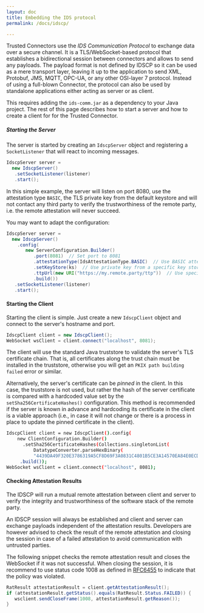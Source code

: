 ```yaml
---
layout: doc
title: Embedding the IDS protocol
permalink: /docs/idscp/

---
```


Trusted Connectors use the _IDS Communication Protocol_ to exchange data over a secure channel. It is a TLS/WebSocket-based protocol that establishes a bidirectional session between connectors and allows to send any payloads. The payload format is not defined by IDSCP so it can be used as a mere transport layer, leaving it up to the application to send XML, Protobuf, JMS, MQTT, OPC-UA, or any other OSI-layer 7 protocol. Instead of using a full-blown Connector, the protocol can also be used by standalone applications either acting as server or as client.

This requires adding the `ids-comm.jar` as a dependency to your Java project. The rest of this page describes how to start a server and how to create a client for for the Trusted Connector.


##### Starting the Server

The server is started by creating an `IdscpServer` object and registering a `SocketListener` that will react to incoming messages.

```java
IdscpServer server =
  new IdscpServer()
   .setSocketListener(listener)
   .start();
```

In this simple example, the server will listen on port 8080, use the attestation type `BASIC`, the TLS private key from the default keystore and will not contact any third party to verify the trustworthiness of the remote party, i.e. the remote attestation will never succeed. 

You may want to adapt the configuration:

``` java
IdscpServer server =
  new IdscpServer()
    .config(
       new ServerConfiguration.Builder()
          .port(8081)  // Set port to 8081
          .attestationType(IdsAttestationType.BASIC)  // Use BASIC attestation
          .setKeyStore(ks)  // Use private key from a specific key store
          .ttpUrl(new URI("https://my.remote.party/ttp"))  // Use specific trusted third party for remote attestation
          .build())
   .setSocketListener(listener)
   .start();
```
#### Starting the Client

Starting the client is simple. Just create a new `IdscpClient` object and connect to the server's hostname and port.

``` java
IdscpClient client = new IdscpClient();
WebSocket wsClient = client.connect("localhost", 8081);
```

The client will use the standard Java truststore to validate the server's TLS certificate chain. That is, all certificates along the trust chain must be installed in the truststore, otherwise you will get an `PKIX path building failed` error or similar.

Alternatively, the server's certificate can be _pinned_ in the client. In this case, the truststore is not used, but rather the hash of the server certificate is compared with a hardcoded value set by the `setSha256CertificateHashes()` configuration. This method is recommended if the server is known in advance and hardcoding its certificate in the client is a viable approach (i.e., in case it will not change or there is a process in place to update the pinned certificate in the client).


``` bash
IdscpClient client = new IdscpClient().config(
    new ClientConfiguration.Builder()
      .setSha256CertificateHashes(Collections.singletonList(
          DatatypeConverter.parseHexBinary(
          "4439DA49F320E3786319A5CF8D69F3A0831C4801B5CE3A14570EA84E0ECD82B0")))
     .build());
WebSocket wsClient = client.connect("localhost", 8081);
```


#### Checking Attestation Results

The IDSCP will run a mutual remote attestation between client and server to verify the integrity and trustworthiness of the software stack of the remote party.

An IDSCP session will always be established and client and server can exchange payloads independent of the attestation results. Developers are however advised to check the result of the remote attestation and closing the session in case of a failed attestation to avoid communication with untrusted parties.

The following snippet checks the remote attestation result and closes the WebSocket if it was not successful. When closing the session, it is recommend to use status code 1008 as defined in [RFC6455](https://tools.ietf.org/html/rfc6455#section-7.4.1) to indicate that the policy was violated.


```java
RatResult attestationResult = client.getAttestationResult();
if (attestationResult.getStatus().equals(RatResult.Status.FAILED)) {
   wsclient.sendCloseFrame(1008, attestationResult.getReason());
}
```
